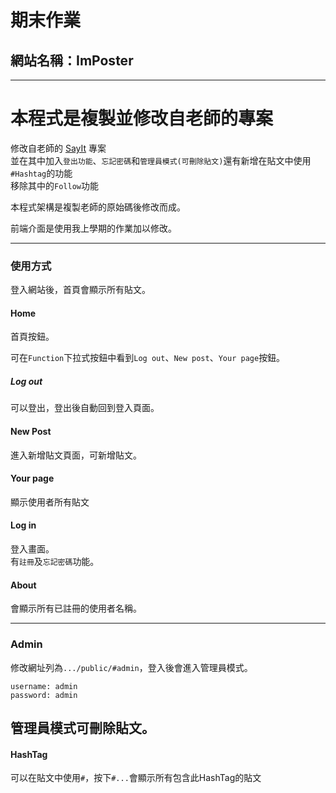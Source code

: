 # 期末作業

## 網站名稱：ImPoster
------------

# 本程式是複製並修改自老師的專案

修改自老師的 [SayIt](https://gitlab.com/cccnqu111/ws/-/tree/master/Case/sayit) 專案  
並在其中加入` 登出功能 `、` 忘記密碼 `和` 管理員模式(可刪除貼文) `還有新增在貼文中使用` #Hashtag `的功能  
移除其中的` Follow `功能


本程式架構是複製老師的原始碼後修改而成。

前端介面是使用我上學期的作業加以修改。

---------------

### 使用方式
登入網站後，首頁會顯示所有貼文。

#### Home
首頁按鈕。

可在` Function `下拉式按鈕中看到` Log out `、` New post `、` Your page `按鈕。  
##### Log out
可以登出，登出後自動回到登入頁面。

#### New Post
進入新增貼文頁面，可新增貼文。

#### Your page
顯示使用者所有貼文

#### Log in
登入畫面。  
有` 註冊 `及` 忘記密碼 `功能。

#### About
會顯示所有已註冊的使用者名稱。

---------------
### Admin
修改網址列為` .../public/#admin `，登入後會進入管理員模式。
```
username: admin
password: admin
```

管理員模式可刪除貼文。
---------------

#### HashTag
可以在貼文中使用` # `，按下` #... `會顯示所有包含此HashTag的貼文